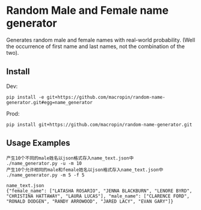 # Random Male and Female name generator

Generates random male and female names with real-world probability. (Well the occurrence of first name and last names, not the combination of the two).

## Install

Dev:

    pip install -e git+https://github.com/macropin/random-name-generator.git#egg=name_generator

Prod:

    pip install git+https://github.com/macropin/random-name-generator.git

## Usage Examples
    产生10个不同的male姓名以json格式存入name_text.json中
    ./name_generator.py -u -m 10
    产生10个允许相同的male和female姓名以json格式存入name_text.json中
    ./name_generator.py -m 5 -f 5

    name_text.json
    {"female_name": ["LATASHA ROSARIO", "JENNA BLACKBURN", "LENORE BYRD", "CHRISTINA HATTAWAY", "LAURA LUCAS"], "male_name": ["CLARENCE FORD", "RONALD DODGEN", "RANDY ARROWOOD", "JARED LACY", "EVAN GARY"]}

